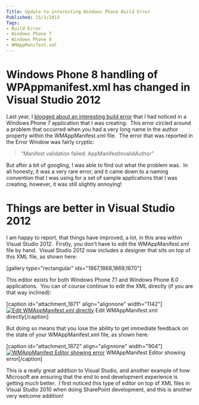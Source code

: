 ```yaml
---
Title: Update to interesting Windows Phone Build Error
Published: 15/1/2013
Tags:
- Build Error
- Windows Phone 7
- Windows Phone 8
- WMAppManifest.xml
---
```


# Windows Phone 8 handling of WPAppmanifest.xml has changed in Visual Studio 2012

Last year, I [blogged about an interesting build error](http://gep13.me/VoDIGy) that I had noticed in a Windows Phone 7 application that I was creating.  This error circled around a problem that occurred when you had a very long name in the author property within the WMAppManifest.xml file.  The error that was reported in the Error Window was fairly cryptic:

> “Manifest validation failed: AppManifestInvalidAuthor”

But after a bit of googling, I was able to find out what the problem was.  In all honesty, it was a very rare error, and it came down to a naming convention that I was using for a set of sample applications that I was creating, however, it was still slightly annoying!

# Things are better in Visual Studio 2012

I am happy to report, that things have improved, a lot, in this area within Visual Studio 2012.  Firstly, you don't have to edit the WMAppManifest.xml file by hand.  Visual Studio 2012 now includes a designer that sits on top of this XML file, as shown here:

[gallery type="rectangular" ids="1867,1868,1869,1870"]

This editor exists for both Windows Phone 7.1 and Windows Phone 8.0 applications.  You can of course continue to edit the XML directly (if you are that way inclined):

[caption id="attachment_1871" align="alignnone" width="1142"][![Edit WMAppManifest.xml directly](http://www.gep13.co.uk/blog/wp-content/uploads/2013/01/edit_WMAppManifest_File_Directly.png)](http://www.gep13.co.uk/blog/wp-content/uploads/2013/01/edit_WMAppManifest_File_Directly.png) Edit WMAppManifest.xml directly[/caption]

But doing so means that you lose the ability to get immediate feedback on the state of your WMAppManifest.xml file, as shown here:

[caption id="attachment_1872" align="alignnone" width="904"][![WMAppManifest Editor showing error](http://www.gep13.co.uk/blog/wp-content/uploads/2013/01/WMAppManifest_Editor_Error.png)](http://www.gep13.co.uk/blog/wp-content/uploads/2013/01/WMAppManifest_Editor_Error.png) WMAppManifest Editor showing error[/caption]

This is a really great addition to Visual Studio, and another example of how Microsoft are ensuring that the end to end development experience is getting much better.  I first noticed this type of editor on top of XML files in Visual Studio 2010 when doing SharePoint development, and this is another very welcome addition!

